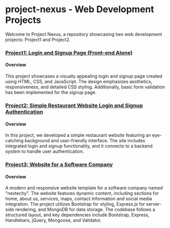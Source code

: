# project-nexus - Web Development Projects

Welcome to Project Nexus, a repository showcasing two web development projects: Project1 and Project2.

### [Project1: Login and Signup Page (Front-end Alone)](./Project1)

#### Overview

This project showcases a visually appealing login and signup page created using HTML, CSS, and JavaScript. The design emphasizes aesthetics, responsiveness, and detailed CSS styling. Additionally, basic form validation has been implemented for the signup page.

### [Project2: Simple Restaurant Website Login and Signup Authentication](./Project2)

#### Overview

In this project, we developed a simple restaurant website featuring an eye-catching background and user-friendly interface. The site includes integrated login and signup functionality, and it connects to a backend system to handle user authentication.

### [Project3: Website for a Software Company](./Project3)

#### Overview

A modern and responsive website template for a software company named "nextechy". The website features dynamic content, including sections for home, about us, services, maps, contact information and social media integration. The project utilizes Bootstrap for styling, Express.js for server-side rendering, and MongoDB for data storage. The codebase follows a structured layout, and key dependencies include Bootstrap, Express, Handlebars, jQuery, Mongoose, and Validator.
